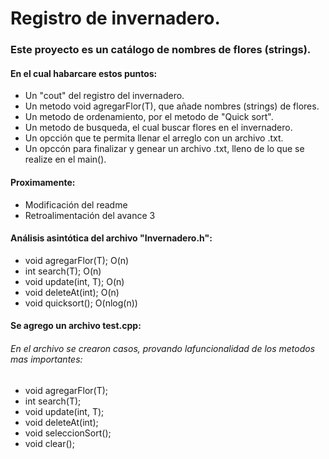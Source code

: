 # Registro de invernadero.

### Este proyecto es un catálogo de nombres de flores (strings).

#### En el cual habarcare estos puntos:
- Un "cout" del registro del invernadero.
- Un metodo void agregarFlor(T), que añade nombres (strings) de flores.
- Un metodo de ordenamiento, por el metodo de "Quick sort".
- Un metodo de busqueda, el cual buscar flores en el invernadero.
- Un opcción que te permita llenar el arreglo con un archivo .txt.
- Un opccón para finalizar y genear un archivo .txt, lleno de lo que se realize en el main().

#### Proximamente:
- Modificación del readme
- Retroalimentación del avance 3

#### Análisis asintótica del archivo "Invernadero.h":
- void agregarFlor(T); O(n)
- int search(T); O(n)
- void update(int, T); O(n)
- void deleteAt(int); O(n)
- void quicksort(); O(nlog(n))

#### Se agrego un archivo test.cpp:
###### En el archivo se crearon casos, provando lafuncionalidad de los metodos mas importantes:
- void agregarFlor(T); 
- int search(T); 
- void update(int, T); 
- void deleteAt(int); 
- void seleccionSort();
- void clear();
